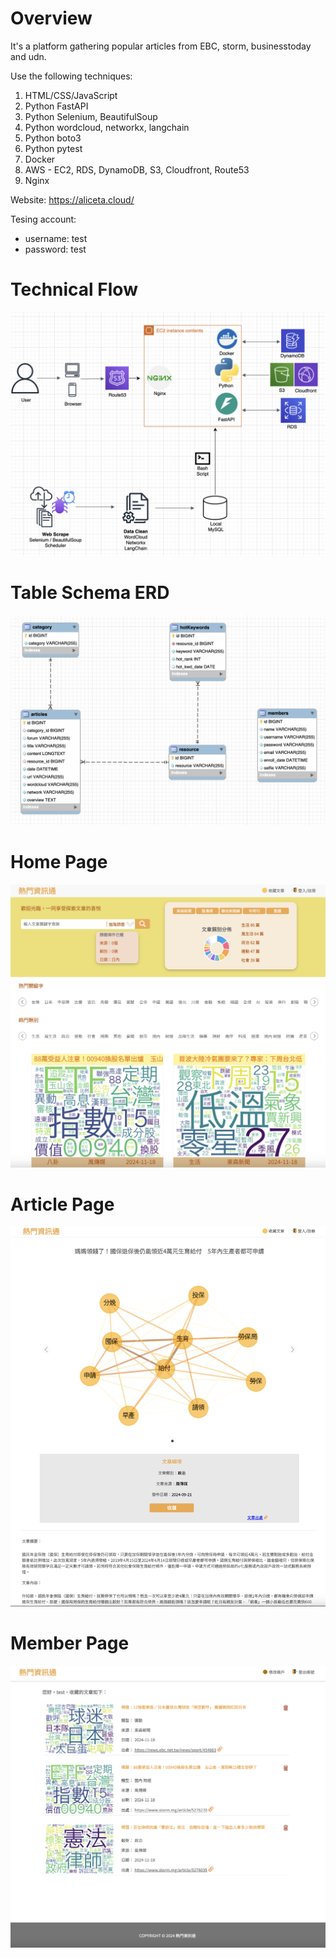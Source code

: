 # Overview

It's a platform gathering popular articles from EBC, storm, businesstoday and udn.

Use the following techniques:
1. HTML/CSS/JavaScript
2. Python FastAPI
3. Python Selenium, BeautifulSoup
4. Python wordcloud, networkx, langchain
5. Python boto3
6. Python pytest
7. Docker
8. AWS - EC2, RDS, DynamoDB, S3, Cloudfront, Route53
9. Nginx

Website: https://aliceta.cloud/

Tesing account:
- username: test 
- password: test

# Technical Flow

![alt text](/readme/technical_flow.png)

# Table Schema ERD

![alt text](/readme/hot_news_ERD.png)

# Home Page

![alt text](/readme/hot-news-homepage.png)

# Article Page

![alt text](/readme/hot-news-article.png)

# Member Page

![alt text](/readme/hot-news-collect.png)